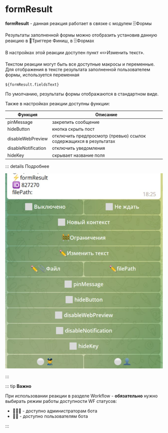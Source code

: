 # formResult

**formResult** - данная реакция работает в связке с модулем 🗄Формы

Результаты заполненной формы можно отобразить установив данную реакцию в 🔗Триггере Финиш, в 🗄Формах

В настройках этой реакции доступен пункт «✏️Изменить текст».

Текстом реакции могут быть все доступные макросы и переменные.
Для отображения в тексте результата заполненной пользователем формы, используется переменная 

```plain
${formResult.fieldsText}
```

По умолчанию, результаты формы отображаются в стандартном виде.

Также в настройках реакции доступны функции:

| Функция             | Описание                                                          |
|---------------------|-------------------------------------------------------------------|
| pinMessage          | закрепить сообщение                                               |
| hideButton          | кнопка скрыть пост                                                |
| disableWebPreview   | отключить предпросмотр (превью) ссылок содержащихся в результатах |
| disableNotification | отключить уведомления                                             |
| hideKey             | скрывает название поля                                            |

::: details Подробнее

![](./01.jpg)

:::

::: tip **Важно**

При использовании реакции в разделе Workflow - **обязательно** нужно выбирать режим работы доступности WF статусов:
* 👮‍♀️🔘 - доступно администраторам бота
* 👤🔘 - доступно пользователям бота

:::




